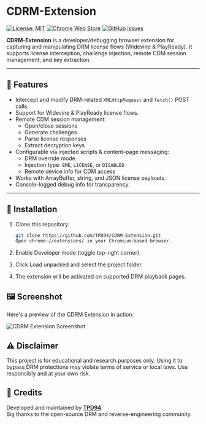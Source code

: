 # CDRM-Extension

[![License: MIT](https://img.shields.io/badge/License-MIT-blue)]()
[![Chrome Web Store](https://img.shields.io/badge/Chrome%20Store-Not%20Published-yellow)]()
[![GitHub issues](https://img.shields.io/github/issues/TPD94/CDRM-Extension)]()

**CDRM-Extension** is a developer/debugging browser extension for capturing and manipulating DRM license flows (Widevine & PlayReady). It supports license interception, challenge injection, remote CDM session management, and key extraction.

---

## 🔑 Features

- Intercept and modify DRM-related `XMLHttpRequest` and `fetch()` POST calls.
- Support for Widevine & PlayReady license flows.
- Remote CDM session management:
  - Open/close sessions
  - Generate challenges
  - Parse license responses
  - Extract decryption keys
- Configurable via injected scripts & content–page messaging:
  - DRM override mode
  - Injection type: `EME`, `LICENSE`, or `DISABLED`
  - Remote device info for CDM access
- Works with ArrayBuffer, string, and JSON license payloads.
- Console-logged debug info for transparency.

---

## 🚀 Installation

1. Clone this repository:
   ```bash
   git clone https://github.com/TPD94/CDRM-Extension.git
   Open chrome://extensions/ in your Chromium-based browser.
   
2. Enable Developer mode (toggle top-right corner).

3. Click Load unpacked and select the project folder.

4. The extension will be activated on supported DRM playback pages.

## 🖼️ Screenshot

Here's a preview of the CDRM Extension in action:

![CDRM Extension Screenshot](Screenshots/sample.png)

## ⚠️ Disclaimer
This project is for educational and research purposes only.
Using it to bypass DRM protections may violate terms of service or local laws.
Use responsibly and at your own risk.

## 🙏 Credits
Developed and maintained by **[TPD94](https://github.com/TPD94)**.  
Big thanks to the open-source DRM and reverse-engineering community.

